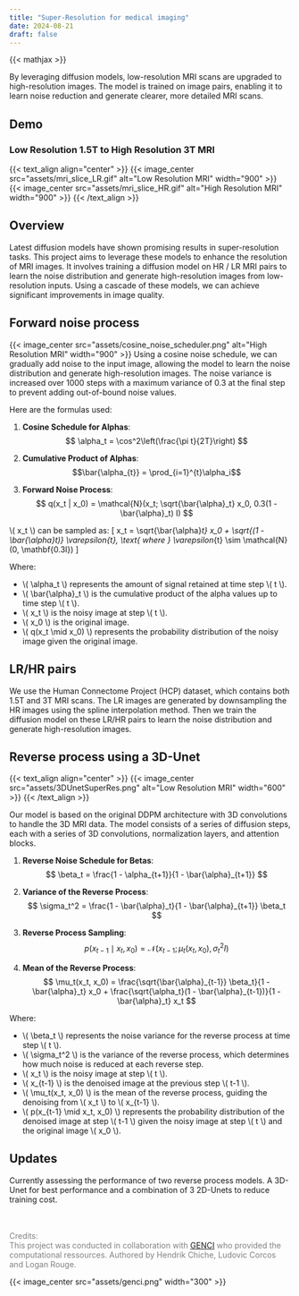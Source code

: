 ```yaml
---
title: "Super-Resolution for medical imaging"
date: 2024-08-21
draft: false
---
```

{{< mathjax >}}

By leveraging diffusion models, low-resolution MRI scans are upgraded to high-resolution images. The model is trained on image pairs, enabling it to learn noise reduction and generate clearer, more detailed MRI scans.

## Demo

### Low Resolution 1.5T to High Resolution 3T MRI
{{< text_align align="center" >}}
   {{< image_center src="assets/mri_slice_LR.gif" alt="Low Resolution MRI" width="900" >}}
   {{< image_center src="assets/mri_slice_HR.gif" alt="High Resolution MRI" width="900" >}}
{{< /text_align >}}

## Overview
Latest diffusion models have shown promising results in super-resolution tasks. This project aims to leverage these models to enhance the resolution of MRI images. It involves training a diffusion model on HR / LR MRI pairs to learn the noise distribution and generate high-resolution images from low-resolution inputs. Using a cascade of these models, we can achieve significant improvements in image quality.

## Forward noise process
{{< image_center src="assets/cosine_noise_scheduler.png" alt="High Resolution MRI" width="900" >}}
Using a cosine noise schedule, we can gradually add noise to the input image, allowing the model to learn the noise distribution and generate high-resolution images. The noise variance is increased over 1000 steps with a maximum variance of 0.3 at the final step to prevent adding out-of-bound noise values.

Here are the formulas used:

1. **Cosine Schedule for Alphas**:
   $$ \alpha_t = \cos^2\left(\frac{\pi t}{2T}\right) $$

2. **Cumulative Product of Alphas**:
   $$\bar{\alpha_{t}} = \prod_{i=1}^{t}\alpha_i$$

3. **Forward Noise Process**:
   $$ q(x_t | x_0) = \mathcal{N}(x_t; \sqrt{\bar{\alpha}_t} x_0, 0.3(1 - \bar{\alpha}_t) I) $$

\\( x_t \\) can be sampled as: \[ x_t = \sqrt{\bar{\alpha}_t} x_0 + \sqrt{(1 - \bar{\alpha}_t)} \varepsilon_{t}, \text{ where } \varepsilon_{t} \sim \mathcal{N}(0, \mathbf{0.3I}) \]

Where:

- \\( \alpha_t \\) represents the amount of signal retained at time step \\( t \\).
- \\( \bar{\alpha}_t \\) is the cumulative product of the alpha values up to time step \\( t \\).
- \\( x_t \\) is the noisy image at step \\( t \\).
- \\( x_0 \\) is the original image.
- \\( q(x_t \mid x_0) \\) represents the probability distribution of the noisy image given the original image.


## LR/HR pairs
We use the Human Connectome Project (HCP) dataset, which contains both 1.5T and 3T MRI scans. The LR images are generated by downsampling the HR images using the spline interpolation method. Then we train the diffusion model on these LR/HR pairs to learn the noise distribution and generate high-resolution images.

## Reverse process using a 3D-Unet

{{< text_align align="center" >}}
   {{< image_center src="assets/3DUnetSuperRes.png" alt="Low Resolution MRI" width="600" >}}
{{< /text_align >}}

Our model is based on the original DDPM architecture with 3D convolutions to handle the 3D MRI data. The model consists of a series of diffusion steps, each with a series of 3D convolutions, normalization layers, and attention blocks.

1. **Reverse Noise Schedule for Betas**:
   $$ \beta_t = \frac{1 - \alpha_{t+1}}{1 - \bar{\alpha}_{t+1}} $$

2. **Variance of the Reverse Process**:
   $$ \sigma_t^2 = \frac{1 - \bar{\alpha}_t}{1 - \bar{\alpha}_{t+1}} \beta_t $$

3. **Reverse Process Sampling**:
   $$ p(x_{t-1} \mid x_t, x_0) = \mathcal{N}(x_{t-1}; \mu_t(x_t, x_0), \sigma_t^2 I) $$

4. **Mean of the Reverse Process**:
   $$ \mu_t(x_t, x_0) = \frac{\sqrt{\bar{\alpha}_{t-1}} \beta_t}{1 - \bar{\alpha}_t} x_0 + \frac{\sqrt{\alpha_t}(1 - \bar{\alpha}_{t-1})}{1 - \bar{\alpha}_t} x_t $$

Where:

- \\( \\beta_t \\) represents the noise variance for the reverse process at time step \\( t \\).
- \\( \\sigma_t^2 \\) is the variance of the reverse process, which determines how much noise is reduced at each reverse step.
- \\( x_t \\) is the noisy image at step \\( t \\).
- \\( x_{t-1} \\) is the denoised image at the previous step \\( t-1 \\).
- \\( \\mu_t(x_t, x_0) \\) is the mean of the reverse process, guiding the denoising from \\( x_t \\) to \\( x_{t-1} \\).
- \\( p(x_{t-1} \\mid x_t, x_0) \\) represents the probability distribution of the denoised image at step \\( t-1 \\) given the noisy image at step \\( t \\) and the original image \\( x_0 \\).

## Updates

Currently assessing the performance of two reverse process models. A 3D-Unet for best performance and a combination of 3 2D-Unets to reduce training cost.

<br><br>
<span style="color: grey;"> Credits:</span> <br>
<span style="color: grey;">This project was conducted in collaboration with [GENCI](https://www.genci.fr/en) who provided the computational ressources. Authored by Hendrik Chiche, Ludovic Corcos and Logan Rouge.
</span>

{{< image_center src="assets/genci.png" width="300" >}}